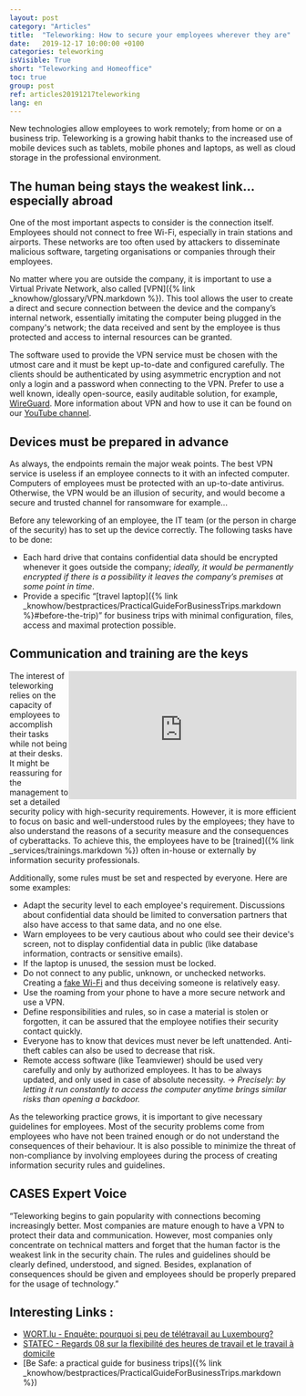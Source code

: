 ```yaml
---
layout: post
category: "Articles"
title:  "Teleworking: How to secure your employees wherever they are"
date:   2019-12-17 10:00:00 +0100
categories: teleworking
isVisible: True
short: "Teleworking and Homeoffice"
toc: true
group: post
ref: articles20191217teleworking
lang: en
---
```



New technologies allow employees to work remotely; from home or on a business trip. Teleworking is a growing habit thanks to the increased use of mobile devices such as tablets, mobile phones and laptops, as well as cloud storage in the professional environment.

## The human being stays the weakest link... especially abroad

One of the most important aspects to consider is the connection itself. Employees should not connect to free Wi-Fi, especially in train stations and airports. These networks are too often used by attackers to disseminate malicious software, targeting organisations or companies through their employees.

No matter where you are outside the company, it is important to use a Virtual Private Network, also called [VPN]({% link _knowhow/glossary/VPN.markdown %}). This tool allows the user to create a direct and secure connection between the device and the company’s internal network, essentially imitating the computer being plugged in the company's network; the data received and sent by the employee is thus protected and access to internal resources can be granted.

The software used to provide the VPN service must be chosen with the utmost care and it must be kept up-to-date and configured carefully. The clients should be authenticated by using asymmetric encryption and not only a login and a password when connecting to the VPN. Prefer to use a well known, ideally open-source, easily auditable solution, for example, [WireGuard](https://www.wireguard.com). More information about VPN and how to use it can be found on our [YouTube channel](https://www.youtube.com/watch?v=41mgTiRNjQE).

## Devices must be prepared in advance

As always, the endpoints remain the major weak points. The best VPN service is useless if an employee connects to it with an infected computer. Computers of employees must be protected with an up-to-date antivirus. Otherwise, the VPN would be an illusion of security, and would become a secure and trusted channel for ransomware for example...

Before any teleworking of an employee, the IT team (or the person in charge of the security) has to set up the device correctly. The following tasks have to be done:

  * Each hard drive that contains confidential data should be encrypted whenever it goes outside the company; *ideally, it would be permanently encrypted if there is a possibility it leaves the company’s premises at some point in time*.
  * Provide a specific “[travel laptop]({% link _knowhow/bestpractices/PracticalGuideForBusinessTrips.markdown %}#before-the-trip)” for business trips with minimal configuration, files, access and maximal protection possible.

## Communication and training are the keys

<div style="float:right; width:400px; height:225px;">
<iframe width="400" height="225" src="https://www.youtube.com/embed/SwnGMgPIblA" frameborder="0" allow="accelerometer; autoplay; encrypted-media; gyroscope; picture-in-picture" allowfullscreen style="width:400px; height:225px;"></iframe>
</div>

The interest of teleworking relies on the capacity of employees to accomplish their tasks while not being at their desks. It might be reassuring for the management to set a detailed security policy with high-security requirements. However, it is more efficient to focus on basic and well-understood rules by the employees; they have to also understand the reasons of a security measure and the consequences of cyberattacks. To achieve this, the employees have to be [trained]({% link _services/trainings.markdown %}) often in-house or externally by information security professionals.

Additionally, some rules must be set and respected by everyone. Here are some examples:

  * Adapt the security level to each employee's requirement. Discussions about confidential data should be limited to conversation partners that also have access to that same data, and no one else.
  * Warn employees to be very cautious about who could see their device's screen, not to display confidential data in public (like database information, contracts or sensitive emails).
  * If the laptop is unused, the session must be locked.
  * Do not connect to any public, unknown, or unchecked networks. Creating a [fake Wi-Fi](https://www.youtube.com/watch?v=GBUiBEv-cM0) and thus deceiving someone is relatively easy.
  * Use the roaming from your phone to have a more secure network and use a VPN.
  * Define responsibilities and rules, so in case a material is stolen or forgotten, it can be assured that the employee notifies their security contact quickly.
  * Everyone has to know that devices must never be left unattended. Anti-theft cables can also be used to decrease that risk.
  * Remote access software (like Teamviewer) should be used very carefully and only by authorized employees. It has to be always updated, and only used in case of absolute necessity. -> *Precisely: by letting it run constantly to access the computer anytime brings similar risks than opening a backdoor.*

As the teleworking practice grows, it is important to give necessary guidelines for employees. Most of the security problems come from employees who have not been trained enough or do not understand the consequences of their behaviour. It is also possible to minimize the threat of non-compliance by involving employees during the process of creating information security rules and guidelines.

## CASES Expert Voice

“Teleworking begins to gain popularity with connections becoming increasingly better. Most companies are mature enough to have a VPN to protect their data and communication. However, most companies only concentrate on technical matters and forget that the human factor is the weakest link in the security chain. The rules and guidelines should be clearly defined, understood, and signed. Besides, explanation of consequences should be given and employees should be properly prepared for the usage of technology.”

## Interesting Links :

  * [WORT.lu - Enquête: pourquoi si peu de télétravail au Luxembourg?](https://www.wort.lu/fr/luxembourg/enquete-pourquoi-si-peu-de-teletravail-au-luxembourg-5aba397dc1097cee25b86075)
  * [STATEC - Regards 08 sur la flexibilité des heures de travail et le travail à domicile](https://statistiques.public.lu/catalogue-publications/regards/2012/PDF-08-2012.pdf)
  * [Be Safe: a practical guide for business trips]({% link _knowhow/bestpractices/PracticalGuideForBusinessTrips.markdown %})
